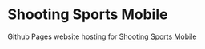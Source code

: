 Shooting Sports Mobile
======================

Github Pages website hosting for [Shooting Sports Mobile](https://shootingsportsmobile.com)
